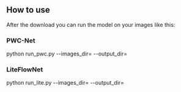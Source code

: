 ## How to use

After the download you can run the model on your images like this:

### PWC-Net
python run_pwc.py --images_dir=<YOUR DIRECTORY> --output_dir=<OUTPUT DIRECTORY>

### LiteFlowNet
python run_lite.py --images_dir=<YOUR DIRECTORY> --output_dir=<OUTPUT DIRECTORY>
